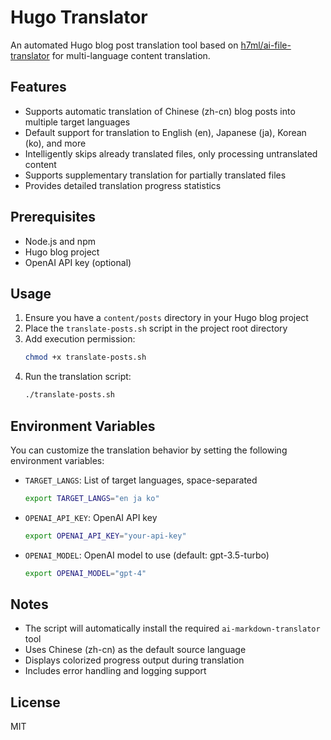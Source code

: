 # Hugo Translator

An automated Hugo blog post translation tool based on [h7ml/ai-file-translator](https://github.com/h7ml/ai-file-translator) for multi-language content translation.

## Features

- Supports automatic translation of Chinese (zh-cn) blog posts into multiple target languages
- Default support for translation to English (en), Japanese (ja), Korean (ko), and more
- Intelligently skips already translated files, only processing untranslated content
- Supports supplementary translation for partially translated files
- Provides detailed translation progress statistics

## Prerequisites

- Node.js and npm
- Hugo blog project
- OpenAI API key (optional)

## Usage

1. Ensure you have a `content/posts` directory in your Hugo blog project
2. Place the `translate-posts.sh` script in the project root directory
3. Add execution permission:
   ```bash
   chmod +x translate-posts.sh
   ```
4. Run the translation script:
   ```bash
   ./translate-posts.sh
   ```

## Environment Variables

You can customize the translation behavior by setting the following environment variables:

- `TARGET_LANGS`: List of target languages, space-separated
  ```bash
  export TARGET_LANGS="en ja ko"
  ```
- `OPENAI_API_KEY`: OpenAI API key
  ```bash
  export OPENAI_API_KEY="your-api-key"
  ```
- `OPENAI_MODEL`: OpenAI model to use (default: gpt-3.5-turbo)
  ```bash
  export OPENAI_MODEL="gpt-4"
  ```

## Notes

- The script will automatically install the required `ai-markdown-translator` tool
- Uses Chinese (zh-cn) as the default source language
- Displays colorized progress output during translation
- Includes error handling and logging support

## License

MIT
